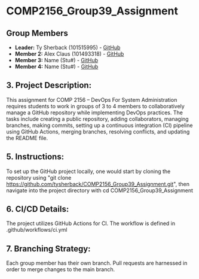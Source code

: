 # COMP2156_Group39_Assignment
## Group Members
- **Leader:** Ty Sherback (101515995) - [GitHub](https://github.com/tysherback)
- **Member 2:** Alex Claus (101493318) - [GitHub](https://github.com/yeetgarf)
- **Member 3:** Name (Stu#) - [GitHub](LINK)
- **Member 4:** Name (Stu#) - [GitHub](LINK)


## 3. Project Description:
This assignment for COMP 2156 – DevOps For System Administration requires students to work in groups of 3 to 4 members to collaboratively manage a GitHub repository while implementing DevOps practices. The tasks include creating a public repository, adding collaborators, managing branches, making commits, setting up a continuous integration (CI) pipeline using GitHub Actions, merging branches, resolving conflicts, and updating the README file.

## 5. Instructions:
   
To set up the GitHub project locally, one would start by cloning the repository using "git clone https://github.com/tysherback/COMP2156_Group39_Assignment.git", then navigate into the project directory with cd COMP2156_Group39_Assignment

## 6. CI/CD Details:

The project utilizes GitHub Actions for CI. The workflow is defined in .github/workflows/ci.yml


## 7. Branching Strategy:

Each group member has their own branch. Pull requests are harnessed in order to merge changes to the main branch.
